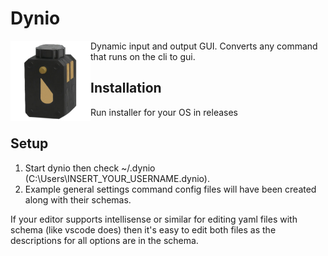 
<p align="center">

# Dynio

</p>

<div align="center">
    <img src="./app-icon.png" alt="header logo: dynio" width="128px" height="128px" align="left">
</div>

Dynamic input and output GUI. Converts any command that runs on the cli to gui.


## Installation

Run installer for your OS in releases

## Setup

1. Start dynio then check ~/.dynio (C:\Users\INSERT_YOUR_USERNAME\.dynio). 
2. Example general settings
command config files will have been created along with their schemas.

If your editor supports 
intellisense or similar for editing yaml files with schema (like vscode does) then it's 
easy to edit both files as the descriptions for all options are in the schema. 

